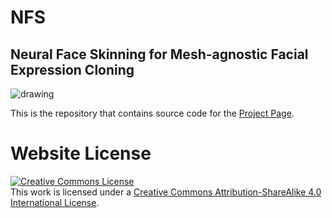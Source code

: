 # NFS
## Neural Face Skinning for Mesh-agnostic Facial Expression Cloning

<img src="assets/teaser.png" alt="drawing"/> 

This is the repository that contains source code for the [Project Page](https://chacorp.github.io/nfs-page/).


# Website License
<a rel="license" href="http://creativecommons.org/licenses/by-sa/4.0/"><img alt="Creative Commons License" style="border-width:0" src="https://i.creativecommons.org/l/by-sa/4.0/88x31.png" /></a><br />This work is licensed under a <a rel="license" href="http://creativecommons.org/licenses/by-sa/4.0/">Creative Commons Attribution-ShareAlike 4.0 International License</a>.
